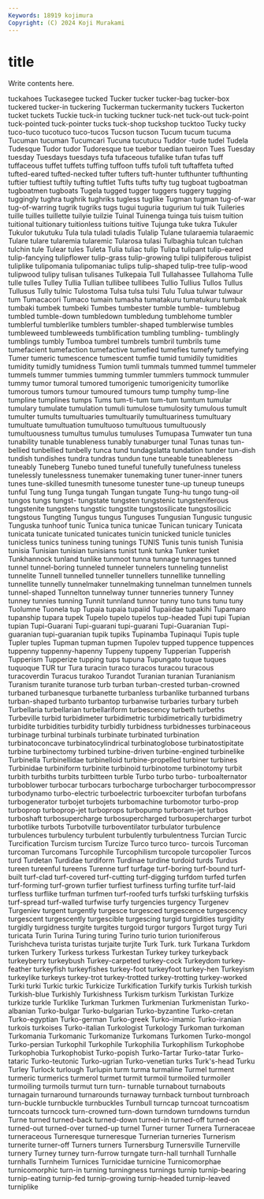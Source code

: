 ```yaml
---
Keywords: 18919 kojimura
Copyright: (C) 2024 Koji Murakami
---
```


# title

Write contents here.



 tuckahoes Tuckasegee tucked Tucker
tucker tucker-bag tucker-box tuckered tucker-in tuckering Tuckerman tuckermanity tuckers Tuckerton
tucket tuckets Tuckie tuck-in tucking tuckner tuck-net tuck-out tuck-point tuck-pointed
tuck-pointer tucks tuck-shop tuckshop tucktoo Tucky tucky tuco-tuco tucotuco tuco-tucos
Tucson tucson Tucum tucum tucuma Tucuman tucuman Tucumcari Tucuna tucutucu
Tuddor -tude tudel Tudela Tudesque Tudor tudor Tudoresque tue tuebor
tuedian tueiron Tues Tuesday tuesday Tuesdays tuesdays tufa tufaceous tufalike
tufan tufas tuff tuffaceous tuffet tuffets tuffing tuffoon tuffs tufoli
tuft tuftaffeta tufted tufted-eared tufted-necked tufter tufters tuft-hunter tufthunter tufthunting
tuftier tuftiest tuftily tufting tuftlet Tufts tufts tufty tug tugboat
tugboatman tugboatmen tugboats Tugela tugged tugger tuggers tuggery tugging tuggingly
tughra tughrik tughriks tugless tuglike Tugman tugman tug-of-war tug-of-warring tugrik
tugriks tugs tugui tuguria tugurium tui tuik Tuileries tuille tuilles
tuillette tuilyie tuilzie Tuinal Tuinenga tuinga tuis tuism tuition tuitional
tuitionary tuitionless tuitions tuitive Tujunga tuke tukra Tukuler Tukulor tukutuku
Tula tula tuladi tuladis Tulalip Tulane tularaemia tularaemic Tulare tulare
tularemia tularemic Tularosa tulasi Tulbaghia tulcan tulchan tulchin tule Tulear
tules Tuleta Tulia tuliac tulip Tulipa tulipant tulip-eared tulip-fancying tulipflower
tulip-grass tulip-growing tulipi tulipiferous tulipist tuliplike tulipomania tulipomaniac tulips tulip-shaped
tulip-tree tulip-wood tulipwood tulipy tulisan tulisanes Tulkepaia Tull Tullahassee Tullahoma
Tulle tulle tulles Tulley Tullia Tullian tullibee tullibees Tullio Tullius
Tullos Tullus Tullusus Tully tulnic Tulostoma Tulsa tulsa tulsi Tulu
Tulua tulwar tulwaur tum Tumacacori Tumaco tumain tumasha tumatakuru tumatukuru
tumbak tumbaki tumbek tumbeki Tumbes tumbester tumble tumble- tumblebug tumbled
tumble-down tumbledown tumbledung tumblehome tumbler tumblerful tumblerlike tumblers tumbler-shaped tumblerwise
tumbles tumbleweed tumbleweeds tumblification tumbling tumbling- tumblingly tumblings tumbly Tumboa
tumbrel tumbrels tumbril tumbrils tume tumefacient tumefaction tumefactive tumefied tumefies
tumefy tumefying Tumer tumeric tumescence tumescent tumfie tumid tumidily tumidities
tumidity tumidly tumidness Tumion tumli tummals tummed tummel tummeler tummels
tummer tummies tumming tummler tummlers tummock tummuler tummy tumor tumoral
tumored tumorigenic tumorigenicity tumorlike tumorous tumors tumour tumoured tumours tump
tumphy tump-line tumpline tumplines tumps Tums tum-ti-tum tum-tum tumtum tumular
tumulary tumulate tumulation tumuli tumulose tumulosity tumulous tumult tumulter tumults
tumultuaries tumultuarily tumultuariness tumultuary tumultuate tumultuation tumultuoso tumultuous tumultuously tumultuousness
tumultus tumulus tumuluses Tumupasa Tumwater tun tuna tunability tunable tunableness
tunably tunaburger tunal Tunas tunas tun-bellied tunbellied tunbelly tunca tund
tundagslatta tundation tunder tun-dish tundish tundishes tundra tundras tundun tune
tuneable tuneableness tuneably Tuneberg Tunebo tuned tuneful tunefully tunefulness tuneless
tunelessly tunelessness tunemaker tunemaking tuner tuner-inner tuners tunes tune-skilled tunesmith
tunesome tunester tune-up tuneup tuneups tunful Tung tung Tunga tungah
Tungan tungate Tung-hu tungo tung-oil tungos tungs tungst- tungstate tungsten
tungstenic tungsteniferous tungstenite tungstens tungstic tungstite tungstosilicate tungstosilicic tungstous Tungting
Tungus tungus Tunguses Tungusian Tungusic tungusic Tunguska tunhoof tunic Tunica
tunica tunicae Tunican tunicary Tunicata tunicata tunicate tunicated tunicates tunicin
tunicked tunicle tunicles tunicless tunics tuniness tuning tunings TUNIS Tunis
tunis tunish Tunisia tunisia Tunisian tunisian tunisians tunist tunk tunka
Tunker tunket Tunkhannock tunland tunlike tunmoot tunna tunnage tunnages tunned
tunnel tunnel-boring tunneled tunneler tunnelers tunneling tunnelist tunnelite Tunnell tunnelled
tunneller tunnellers tunnellike tunnelling tunnellite tunnelly tunnelmaker tunnelmaking tunnelman tunnelmen
tunnels tunnel-shaped Tunnelton tunnelway tunner tunneries tunnery Tunney tunney tunnies
tunning Tunnit tunnland tunnor tunny tuno tuns tunu tuny Tuolumne
Tuonela tup Tupaia tupaia tupaiid Tupaiidae tupakihi Tupamaro tupanship tupara
tupek Tupelo tupelo tupelos tup-headed Tupi tupi Tupian tupian Tupi-Guarani
Tupi-guarani tupi-guarani Tupi-Guaranian Tupi-guaranian tupi-guaranian tupik tupiks Tupinamba Tupinaqui Tupis
tuple Tupler tuples Tupman tupman tupmen Tupolev tupped tuppence tuppences
tuppenny tuppenny-hapenny Tuppeny tuppeny Tupperian Tupperish Tupperism Tupperize tupping tups
tupuna Tupungato tuque tuques tuquoque TUR tur Tura turacin turaco
turacos turacou turacous turacoverdin Turacus turakoo Turandot Turanian turanian Turanianism
Turanism turanite turanose turb turban turban-crested turban-crowned turbaned turbanesque turbanette
turbanless turbanlike turbanned turbans turban-shaped turbanto turbantop turbanwise turbaries turbary
turbeh Turbellaria turbellarian turbellariform turbescency turbeth turbeths Turbeville turbid turbidimeter
turbidimetric turbidimetrically turbidimetry turbidite turbidities turbidity turbidly turbidness turbidnesses turbinaceous
turbinage turbinal turbinals turbinate turbinated turbination turbinatoconcave turbinatocylindrical turbinatoglobose turbinatostipitate
turbine turbinectomy turbined turbine-driven turbine-engined turbinelike Turbinella Turbinellidae turbinelloid turbine-propelled
turbiner turbines Turbinidae turbiniform turbinite turbinoid turbinotome turbinotomy turbit turbith
turbiths turbits turbitteen turble Turbo turbo turbo- turboalternator turboblower turbocar
turbocars turbocharge turbocharger turbocompressor turbodynamo turbo-electric turboelectric turboexciter turbofan turbofans
turbogenerator turbojet turbojets turbomachine turbomotor turbo-prop turboprop turboprop-jet turboprops turbopump
turboram-jet turbos turboshaft turbosupercharge turbosupercharged turbosupercharger turbot turbotlike turbots Turbotville
turboventilator turbulator turbulence turbulences turbulency turbulent turbulently turbulentness Turcian Turcic
Turcification Turcism turcism Turcize Turco turco turco- turcois Turcoman turcoman
Turcomans Turcophile Turcophilism turcopole turcopolier Turcos turd Turdetan Turdidae turdiform
Turdinae turdine turdoid turds Turdus tureen tureenful tureens Turenne turf
turfage turf-boring turf-bound turf-built turf-clad turf-covered turf-cutting turf-digging turfdom turfed
turfen turf-forming turf-grown turfier turfiest turfiness turfing turfite turf-laid turfless
turflike turfman turfmen turf-roofed turfs turfski turfskiing turfskis turf-spread turf-walled
turfwise turfy turgencies turgency Turgenev Turgeniev turgent turgently turgesce turgesced
turgescence turgescency turgescent turgescently turgescible turgescing turgid turgidities turgidity turgidly
turgidness turgite turgites turgoid turgor turgors Turgot turgy Turi turicata
Turin Turina Turing turing Turino turio turion turioniferous Turishcheva turista
turistas turjaite turjite Turk Turk. turk Turkana Turkdom turken Turkery
Turkess turkess Turkestan Turkey turkey turkeyback turkeyberry turkeybush Turkey-carpeted turkey-cock
Turkeydom turkey-feather turkeyfish turkeyfishes turkey-foot turkeyfoot turkey-hen Turkeyism turkeylike turkeys
turkey-trot turkey-trotted turkey-trotting turkey-worked Turki turki Turkic turkic Turkicize Turkification
Turkify turkis Turkish turkish Turkish-blue Turkishly Turkishness Turkism turkism Turkistan
Turkize turkize turkle Turklike Turkman Turkmen Turkmenian Turkmenistan Turko-albanian Turko-bulgar
Turko-bulgarian Turko-byzantine Turko-cretan Turko-egyptian Turko-german Turko-greek Turko-imamic Turko-iranian turkois turkoises
Turko-italian Turkologist Turkology Turkoman turkoman Turkomania Turkomanic Turkomanize Turkomans Turkomen
Turko-mongol Turko-persian Turkophil Turkophile Turkophilia Turkophilism Turkophobe Turkophobia Turkophobist Turko-popish
Turko-Tartar Turko-tatar Turko-tataric Turko-teutonic Turko-ugrian Turko-venetian turks Turk's-head Turku Turley
Turlock turlough Turlupin turm turma turmaline Turmel turment turmeric turmerics
turmerol turmet turmit turmoil turmoiled turmoiler turmoiling turmoils turmut turn
turn- turnable turnabout turnabouts turnagain turnaround turnarounds turnaway turnback turnbout
turnbroach turn-buckle turnbuckle turnbuckles Turnbull turncap turncoat turncoatism turncoats turncock
turn-crowned turn-down turndown turndowns turndun Turne turned turned-back turned-down turned-in
turned-off turned-on turned-out turned-over turned-up turnel Turner turner Turnera Turneraceae
turneraceous Turneresque turneresque Turnerian turneries Turnerism turnerite turner-off Turners turners
Turnersburg Turnersville Turnerville turnery Turney turney turn-furrow turngate turn-hall turnhall
Turnhalle turnhalls Turnheim Turnices Turnicidae turnicine Turnicomorphae turnicomorphic turn-in turning
turningness turnings turnip turnip-bearing turnip-eating turnip-fed turnip-growing turnip-headed turnip-leaved turniplike
